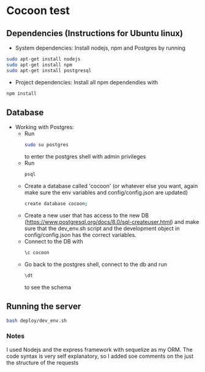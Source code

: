 <h1>Cocoon test</h1>

<h2>Dependencies (Instructions for Ubuntu linux)</h2>

* System dependencies: Install nodejs, npm and Postgres by running
``` bash
sudo apt-get install nodejs
sudo apt-get install npm
sudo apt-get install postgresql
```
* Project dependencies: Install all npm dependendies with
``` bash
npm install
```

<h2>Database</h2>

* Working with Postgres:
    * Run
        ``` bash
        sudo su postgres
        ```
        to enter the postgres shell with admin privileges
    * Run
        ``` bash
        psql
        ```
    * Create a database called 'cocoon' (or whatever else you want, again make sure the env variables and config/config.json are updated)
        ``` bash
        create database cocoon;
        ```
    * Create a new user that has access to the new DB (https://www.postgresql.org/docs/8.0/sql-createuser.html) and make sure that the dev_env.sh script and the development object in config/config.json has the correct variables.
    * Connect to the DB with
        ```bash
        \c cocoon
        ```
    * Go back to the postgres shell, connect to the db and run 
        ```bash
        \dt
        ```
        to see the schema
<h2> Running the server </h2>

```bash
bash deploy/dev_env.sh
```

<h3> Notes </h3>
I used Nodejs and the express framework with sequelize as my ORM. The code syntax is very self explanatory, so I added soe comments on the just the structure of the requests



